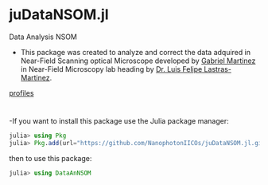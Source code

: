 # juDataNSOM.jl
Data Analysis NSOM

- This package was created to analyze and correct the data adquired in Near-Field Scanning optical Microscope developed by <a href="https://github.com/Gabmtzz"> Gabriel Martinez</a> 
in Near-Field Microscopy lab heading by <a href="https://investigadores.uaslp.mx/InvestigadorProfile/viAAAA%3D%3D"> Dr. Luis Felipe Lastras-Martinez</a>.

[profiles](example/Perfiles.html)

#
-If you want to install this package  use the Julia package manager:
```julia
julia> using Pkg
julia> Pkg.add(url="https://github.com/NanophotonIICOs/juDataNSOM.jl.git")
```
then to use this package:
```julia
julia> using DataAnNSOM
```